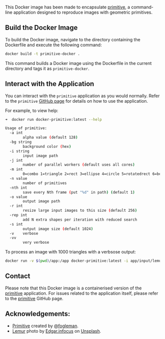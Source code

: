 This Docker image has been made to encapsulate [primitive](https://github.com/fogleman/primitive), a command-line application designed to reproduce images with geometric primitives.

## Build the Docker Image

To build the Docker image, navigate to the directory containing the Dockerfile and execute the following command:

```bash
docker build -t primitive-docker .
```

This command builds a Docker image using the Dockerfile in the current directory and tags it as `primitive-docker`.

## Interact with the Application

You can interact with the `primitive` application as you would normally. Refer to the `primitive` [GitHub page](https://github.com/fogleman/primitive) for details on how to use the application.

For example, to view help:

```bash
➜  docker run docker-primitive:latest --help                                                                                                                                    

Usage of primitive:
  -a int
        alpha value (default 128)
  -bg string
        background color (hex)
  -i string
        input image path
  -j int
        number of parallel workers (default uses all cores)
  -m int
        0=combo 1=triangle 2=rect 3=ellipse 4=circle 5=rotatedrect 6=beziers 7=rotatedellipse 8=polygon (default 1)
  -n value
        number of primitives
  -nth int
        save every Nth frame (put "%d" in path) (default 1)
  -o value
        output image path
  -r int
        resize large input images to this size (default 256)
  -rep int
        add N extra shapes per iteration with reduced search
  -s int
        output image size (default 1024)
  -v    verbose
  -vv
        very verbose
```

To process an image with 1000 triangles with a verbsose output:
```bash
docker run -v $(pwd)/app:/app docker-primitive:latest -i app/input/lemur.jpg -o app/output/lemur.jpg -n 1000 -m 1 -v
```

## Contact
Please note that this Docker image is a containerised version of the [primitive](https://github.com/fogleman/primitive) application. For issues related to the application itself, please refer to the [primitive](https://github.com/fogleman/primitive) GitHub page.

## Acknowledgements:
- [Primitive](https://github.com/fogleman/primitive) created by [@fogleman](https://github.com/fogleman).
- [Lemur](app/input/lemur.jpg) photo by <a href="https://unsplash.com/@edgar_infocus?utm_source=unsplash&utm_medium=referral&utm_content=creditCopyText">Edgar.infocus</a> on <a href="https://unsplash.com/photos/a-close-up-of-a-small-animal-with-orange-eyes-R1nQaXqYMus?utm_source=unsplash&utm_medium=referral&utm_content=creditCopyText">Unsplash</a>.
  
